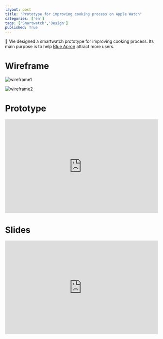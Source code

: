 ```yaml
---
layout: post
title: "Prototype for improving cooking process on Apple Watch"
categories: ['en']
tags: ['Smartwatch','Design']
published: True
---
```


<style>
.embed-wrapper {
	position: relative;
	padding-bottom: 56.25%; /* 16:9 */
	padding-top: 25px;
	height: 0;
}
.embed-wrapper iframe {
	position: absolute;
	top: 0;
	left: 0;
	width: 100%;
	height: 100%;
}
</style>
We designed a smartwatch prototype for improving cooking process. Its main purpose is to help [Blue Apron](https://www.blueapron.com/) attract more users.

# Wireframe

![wireframe1](https://ws1.sinaimg.cn/large/6d0af205ly1ffoy5xxf5wj20vd0c2q8b.jpg)

![wireframe2](https://ws1.sinaimg.cn/large/6d0af205ly1ffoy5wskaoj20rt0cedke.jpg)

# Prototype

<div class="embed-wrapper">
    <iframe width="560" height="315" src="https://www.youtube.com/embed/Qs-1pmAYj8Q?rel=0" frameborder="0" allowfullscreen></iframe>
</div>

# Slides

<div class="embed-wrapper">
    <iframe src="https://docs.google.com/presentation/d/1kkic9Up8aPIvNg6vKmgycr8_qUV7OSTrIs2iOkemipo/embed?start=false&loop=false&delayms=3000" frameborder="0" width="960" height="569" allowfullscreen="true" mozallowfullscreen="true" webkitallowfullscreen="true"></iframe>
</div>